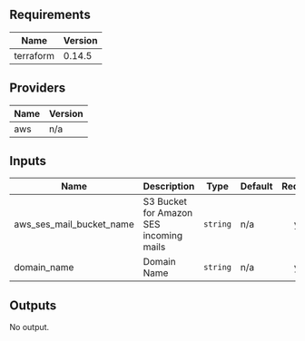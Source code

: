 <!-- BEGINNING OF PRE-COMMIT-TERRAFORM DOCS HOOK -->
## Requirements

| Name | Version |
|------|---------|
| terraform | 0.14.5 |

## Providers

| Name | Version |
|------|---------|
| aws | n/a |

## Inputs

| Name | Description | Type | Default | Required |
|------|-------------|------|---------|:--------:|
| aws\_ses\_mail\_bucket\_name | S3 Bucket for Amazon SES incoming mails | `string` | n/a | yes |
| domain\_name | Domain Name | `string` | n/a | yes |

## Outputs

No output.

<!-- END OF PRE-COMMIT-TERRAFORM DOCS HOOK -->
